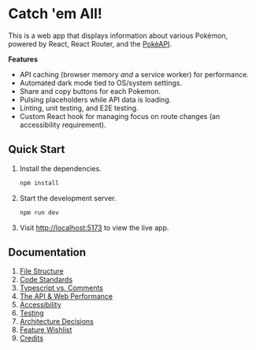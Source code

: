 # Catch 'em All!

This is a web app that displays information about various Pokèmon, powered by React, React Router, and the [PokèAPI](https://pokeapi.co).

**Features**

- API caching (browser memory _and_ a service worker) for performance.
- Automated dark mode tied to OS/system settings.
- Share and copy buttons for each Pokemon.
- Pulsing placeholders while API data is loading.
- Linting, unit testing, and E2E testing.
- Custom React hook for managing focus on route changes (an accessibility requirement).



## Quick Start

1. Install the dependencies.
	```bash
	npm install
	```
2. Start the development server.
	```bash
	npm run dev
	```
3. Visit [http://localhost:5173](http://localhost:5173) to view the live app.



## Documentation

1. [File Structure](./docs/file-structure.md)
2. [Code Standards](./docs/code-standards.md)
3. [Typescript vs. Comments](./docs/typescript-vs-comments.md)
4. [The API & Web Performance](./docs/api-performance.md)
5. [Accessibility](./docs/accessibility.md)
6. [Testing](./docs/testing.md)
7. [Architecture Decisions](./docs/decisions.md)
8. [Feature Wishlist](./docs/wishlist.md)
8. [Credits](./docs/credits.md)
